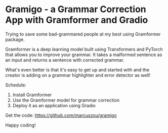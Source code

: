 # Gramigo - a Grammar Correction App with Gramformer and Gradio

Trying to save some bad-grammared people at my best using Gramformer package.

Gramformer is a deep learning model built using Transformers and PyTorch that allows you to improve your grammar. It takes a malformed sentence as an input and returns a sentence with corrected grammar. 

What's even better is that it's easy to get up and started with and the creator is adding on a grammar highlighter and error detector as well! 

Schedule: 
1. Install Gramformer
2. Use the Gramformer model for grammar correction 
3. Deploy it as an application using Gradio

Get the code:
https://github.com/marcuszou/gramigo

Happy coding!
